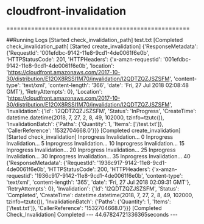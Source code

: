 # cloudfront-invalidation
====================================================

##Running Logs
[Started check_invalidation_path]
test.txt
[Completed check_invalidation_path]
[Started create_invalidation]
{'ResponseMetadata': {'RequestId': '001efdbc-9142-11e8-9cd1-4de0061f6e0b', 'HTTPStatusCode': 201, 'HTTPHeaders': {'x-amzn-requestid': '001efdbc-9142-11e8-9cd1-4de0061f6e0b', 'location': 'https://cloudfront.amazonaws.com/2017-10-30/distribution/E12OX8RSSI1M70/invalidation/I2QDTZQZJSZSFM', 'content-type': 'text/xml', 'content-length': '366', 'date': 'Fri, 27 Jul 2018 02:08:48 GMT'}, 'RetryAttempts': 0}, 'Location': 'https://cloudfront.amazonaws.com/2017-10-30/distribution/E12OX8RSSI1M70/invalidation/I2QDTZQZJSZSFM', 'Invalidation': {'Id': 'I2QDTZQZJSZSFM', 'Status': 'InProgress', 'CreateTime': datetime.datetime(2018, 7, 27, 2, 8, 49, 102000, tzinfo=tzutc()), 'InvalidationBatch': {'Paths': {'Quantity': 1, 'Items': ['/test.txt']}, 'CallerReference': '1532704668.0'}}}
[Completed create_invalidation]
[Started check_invalidation]
Inprogress Invalidation... 0
Inprogress Invalidation... 5
Inprogress Invalidation... 10
Inprogress Invalidation... 15
Inprogress Invalidation... 20
Inprogress Invalidation... 25
Inprogress Invalidation... 30
Inprogress Invalidation... 35
Inprogress Invalidation... 40
{'ResponseMetadata': {'RequestId': '1936c917-9142-11e8-9cd1-4de0061f6e0b', 'HTTPStatusCode': 200, 'HTTPHeaders': {'x-amzn-requestid': '1936c917-9142-11e8-9cd1-4de0061f6e0b', 'content-type': 'text/xml', 'content-length': '365', 'date': 'Fri, 27 Jul 2018 02:09:31 GMT'}, 'RetryAttempts': 0}, 'Invalidation': {'Id': 'I2QDTZQZJSZSFM', 'Status': 'Completed', 'CreateTime': datetime.datetime(2018, 7, 27, 2, 8, 49, 102000, tzinfo=tzutc()), 'InvalidationBatch': {'Paths': {'Quantity': 1, 'Items': ['/test.txt']}, 'CallerReference': '1532704668.0'}}}
[Completed Check_Invalidation]
Completed --- 44.67824721336365seconds ---
